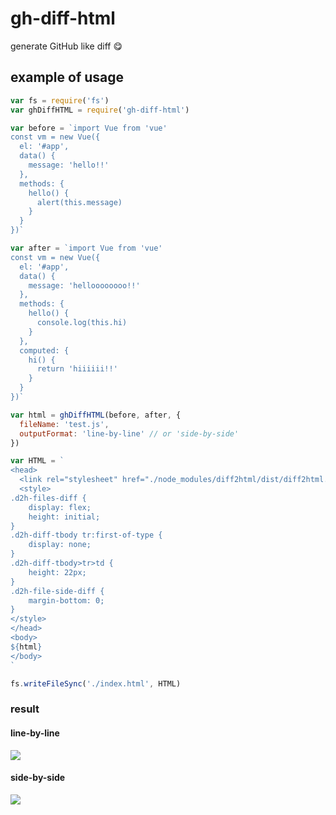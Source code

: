 # gh-diff-html

generate GitHub like diff 😋

## example of usage

```js
var fs = require('fs')
var ghDiffHTML = require('gh-diff-html')

var before = `import Vue from 'vue'
const vm = new Vue({
  el: '#app',
  data() {
    message: 'hello!!'
  },
  methods: {
    hello() {
      alert(this.message)
    }
  }
})`

var after = `import Vue from 'vue'
const vm = new Vue({
  el: '#app',
  data() {
    message: 'helloooooooo!!'
  },
  methods: {
    hello() {
      console.log(this.hi)
    }
  },
  computed: {
    hi() {
      return 'hiiiiii!!'
    }
  }
})`

var html = ghDiffHTML(before, after, {
  fileName: 'test.js',
  outputFormat: 'line-by-line' // or 'side-by-side'
})

var HTML = `
<head>
  <link rel="stylesheet" href="./node_modules/diff2html/dist/diff2html.min.css">
  <style>
.d2h-files-diff {
    display: flex;
    height: initial;
}
.d2h-diff-tbody tr:first-of-type {
    display: none;
}
.d2h-diff-tbody>tr>td {
    height: 22px;
}
.d2h-file-side-diff {
    margin-bottom: 0;
}
</style>
</head>
<body>
${html}
</body>
`

fs.writeFileSync('./index.html', HTML)
```

### result

#### line-by-line

![](http://imgur.com/A4fNdb9.png)

#### side-by-side

![](http://imgur.com/hFUYeTT.png)
